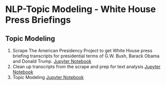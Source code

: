 # NLP-Topic Modeling - White House Press Briefings #

## Topic Modeling
1. Scrape The American Presidency Project to get White House press briefing transcripts for presidential terms of G.W. Bush, Barack Obama and Donald Trump. [Jupyter Notebook](https://github.com/saranaweera/NLP-Topic_Modeling-White_House_Press_Briefings/blob/master/TopicModeling/whiteHousePressBriefings.scrape.ipynb)
2. Clean up transcripts from the scrape and prep for text analysis [Jupyter Notebook](https://github.com/saranaweera/NLP-Topic_Modeling-White_House_Press_Briefings/blob/master/TopicModeling/whiteHousePressBriefings.cleanUpData.ipynb)
3. Topic Modeling [Jupyter Notebook](https://github.com/saranaweera/NLP-Topic_Modeling-White_House_Press_Briefings/blob/master/TopicModeling/whiteHousePressBriefings.NLP.TopicModeling.ipynb)
